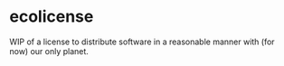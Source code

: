 # ecolicense
WIP of a license to distribute software in a reasonable manner with (for now) our only planet.
